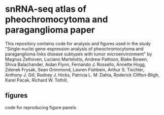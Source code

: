 # snRNA-seq atlas of pheochromocytoma and paraganglioma paper
This repository contains code for analysis and figures used in the study "Single-nuclei gene-expression analysis of pheochromocytoma and paraganglioma links disease subtypes with tumor microenvironment" by Magnus Zethoven, Luciano Martelotto, Andrew Pattison, Blake Bowen, Shiva Balachander, Aidan Flynn, Fernando J. Rossello, Annette Hogg, Zdenek Frysak, Sean Grimmond, Lauren Fishbein, Arthur S. Tischler, Anthony J. Gill, Rodney J. Hicks, Patricia L. M. Dahia, Roderick Clifton-Bligh, Karel Pacak, Richard W. Tothill,


## figures 
code for reproducing figure panels 
